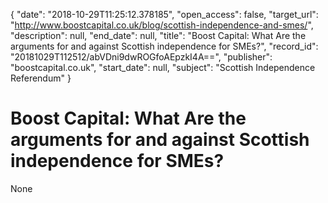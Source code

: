 {
  "date": "2018-10-29T11:25:12.378185", 
  "open_access": false, 
  "target_url": "http://www.boostcapital.co.uk/blog/scottish-independence-and-smes/", 
  "description": null, 
  "end_date": null, 
  "title": "Boost Capital: What Are the arguments for and against Scottish independence for SMEs?", 
  "record_id": "20181029T112512/abVDni9dwROGfoAEpzkI4A==", 
  "publisher": "boostcapital.co.uk", 
  "start_date": null, 
  "subject": "Scottish Independence Referendum"
}

# Boost Capital: What Are the arguments for and against Scottish independence for SMEs?

None